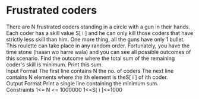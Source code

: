 # Frustrated coders  
There are N frustrated coders standing in a circle with a gun in their hands. Each coder has a skill value S[ i ] and he can only kill those coders that have strictly less skill than him. One more thing, all the guns have only 1 bullet. This roulette can take place in any random order. Fortunately, you have the time stone (haaan wo harre wala) and you can see all possible outcomes of this scenario. Find the outcome where the total sum of the remaining coder's skill is minimum. Print this sum.  
Input Format
 The first line contains N the no. of coders The next line contains N  elements where the ith element is theS[ i ] of ith coder.  
Output Format 
Print a single line containing the minimum sum.  
Constraints 1<= N <= 1000000 1<=S[ i ]<=1000   

